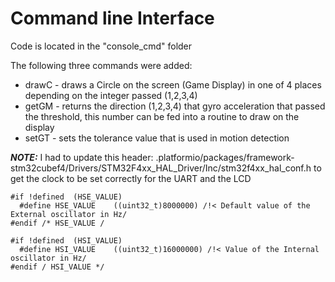 
# Command line Interface

Code is located in the "console_cmd" folder

The following three commands were added:
* drawC - draws a Circle on the screen (Game Display) in one of 4 places depending on the integer passed (1,2,3,4)
* getGM - returns the direction (1,2,3,4) that gyro acceleration that passed the threshold, this number can be fed into a routine to draw on the display
* setGT - sets the tolerance value that is used in motion detection

**_NOTE:_** I had to update this header: .platformio/packages/framework-stm32cubef4/Drivers/STM32F4xx_HAL_Driver/Inc/stm32f4xx_hal_conf.h to get the clock to be set correctly for the UART and the LCD
```
#if !defined  (HSE_VALUE) 
  #define HSE_VALUE    ((uint32_t)8000000) /!< Default value of the External oscillator in Hz/
#endif /* HSE_VALUE /

#if !defined  (HSI_VALUE)
  #define HSI_VALUE    ((uint32_t)16000000) /!< Value of the Internal oscillator in Hz/
#endif / HSI_VALUE */
```